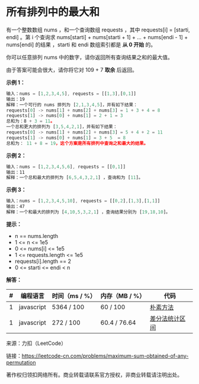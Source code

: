 # 所有排列中的最大和

有一个整数数组 nums ，和一个查询数组 requests ，其中 requests[i] = [starti, endi] 。第 i 个查询求 nums[starti] + nums[starti + 1] + ... + nums[endi - 1] + nums[endi] 的结果 ，starti 和 endi 数组索引都是 **从 0 开始** 的。

你可以任意排列 nums 中的数字，请你返回所有查询结果之和的最大值。

由于答案可能会很大，请你将它对 109 + 7 **取余** 后返回。

**示例 1：**

``` javascript
输入：nums = [1,2,3,4,5], requests = [[1,3],[0,1]]
输出：19
解释：一个可行的 nums 排列为 [2,1,3,4,5]，并有如下结果：
requests[0] -> nums[1] + nums[2] + nums[3] = 1 + 3 + 4 = 8
requests[1] -> nums[0] + nums[1] = 2 + 1 = 3
总和为：8 + 3 = 11。
一个总和更大的排列为 [3,5,4,2,1]，并有如下结果：
requests[0] -> nums[1] + nums[2] + nums[3] = 5 + 4 + 2 = 11
requests[1] -> nums[0] + nums[1] = 3 + 5  = 8
总和为： 11 + 8 = 19，这个方案是所有排列中查询之和最大的结果。
```

**示例 2：**

``` javascript
输入：nums = [1,2,3,4,5,6], requests = [[0,1]]
输出：11
解释：一个总和最大的排列为 [6,5,4,3,2,1] ，查询和为 [11]。
```

**示例 3：**

``` javascript
输入：nums = [1,2,3,4,5,10], requests = [[0,2],[1,3],[1,1]]
输出：47
解释：一个和最大的排列为 [4,10,5,3,2,1] ，查询结果分别为 [19,18,10]。
```

**提示：**

- n == nums.length
- 1 <= n <= 1e5
- 0 <= nums[i] <= 1e5
- 1 <= requests.length <= 1e5
- requests[i].length == 2
- 0 <= starti <= endi < n

**解答：**

**#**|**编程语言**|**时间（ms / %）**|**内存（MB / %）**|**代码**
--|--|--|--|--
1|javascript|5364 / 100|60 / 100|[朴素方法](./javascript/ac_v1.js)
1|javascript|272 / 100|60.4 / 76.64|[差分法统计区间](./javascript/ac_v1.js)

来源：力扣（LeetCode）

链接：https://leetcode-cn.com/problems/maximum-sum-obtained-of-any-permutation

著作权归领扣网络所有。商业转载请联系官方授权，非商业转载请注明出处。
